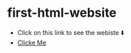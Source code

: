 # first-html-website
- Click on this link to see the webiste ⬇️
- [Clicke Me](https://aditya-chourasia.github.io/first-html-website/)
